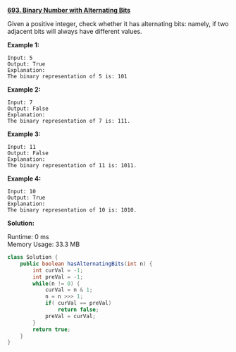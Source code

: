 **[693. Binary Number with Alternating Bits](https://leetcode.com/problems/binary-number-with-alternating-bits/)**

Given a positive integer, check whether it has alternating bits: namely, if two adjacent bits will always have different values.



**Example 1:**

```
Input: 5
Output: True
Explanation:
The binary representation of 5 is: 101
```

**Example 2:**

```
Input: 7
Output: False
Explanation:
The binary representation of 7 is: 111.
```
 
 **Example 3:**

```
Input: 11
Output: False
Explanation:
The binary representation of 11 is: 1011.
```

**Example 4:**

```
Input: 10
Output: True
Explanation:
The binary representation of 10 is: 1010.
```

**Solution:**

Runtime: 0 ms<br/>
Memory Usage: 33.3 MB

```java
class Solution {
    public boolean hasAlternatingBits(int n) {
        int curVal = -1;
        int preVal = -1;
        while(n != 0) {
            curVal = n & 1;
            n = n >>> 1;            
            if( curVal == preVal)
                return false;
            preVal = curVal;
        }
        return true;
    }
}
```